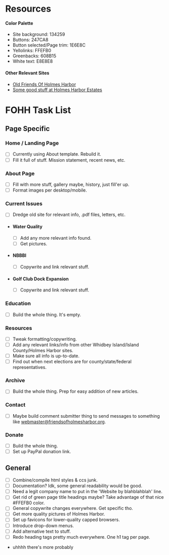 # Resources
#### Color Palette
- Site background: 134259
- Buttons: 247CA8
- Button selected/Page trim: 1E6E8C
- Yellolinks: FFEFB0
- Greenbacks: 608B15
- White text: E8E8E8
#### Other Relevant Sites
- [Old Friends Of Holmes Harbor](http://http://friendsofholmesharbor.org/)
- [Some good stuff at Holmes Harbor Estates](http://holmesharborestates.ihost.net/resources/)

# FOHH Task List
## Page Specific
### Home / Landing Page
- [ ] Currently using About template.  Rebuild it.
- [ ] Fill it full of stuff.  Mission statement, recent news, etc.
### About Page
- [ ] Fill with more stuff, gallery maybe, history, just fill'er up.
- [ ] Format images per desktop/mobile.
### Current Issues
- [ ] Dredge old site for relevant info, .pdf files, letters, etc.
- #### Water Quality
  - [ ] Add any more relevant info found.
  - [ ] Get pictures.
- #### NBBBI
  - [ ] Copywrite and link relevant stuff.
- #### Golf Club Dock Expansion
  - [ ] Copywrite and link relevant stuff.
### Education
- [ ] Build the whole thing.  It's empty.
### Resources
- [ ] Tweak formatting/copywriting.
- [ ] Add any relevant links/info from other Whidbey Island/Island County/Holmes Harbor sites.
- [ ] Make sure all info is up-to-date.
- [ ] Find out when next elections are for county/state/federal representatives.
### Archive
- [ ] Build the whole thing.  Prep for easy addition of new articles.
### Contact
- [ ] Maybe build comment submitter thing to send messages to something like webmaster@friendsofholmesharbor.org.
### Donate
- [ ] Build the whole thing.
- [ ] Set up PayPal donation link.
## General
- [ ] Combine/compile html styles & ccs junk.
- [ ] Documentation? Idk, some general readability would be good.
- [ ] Need a legit company name to put in the 'Website by blahblahblah' line.
- [ ] Get rid of green page title headings maybe? Take advantage of that nice #FFEFB0 color.
- [ ] General copywrite changes everywhere.  Get specific tho.
- [ ] Get more quality pictures of Holmes Harbor.
- [ ] Set up favicons for lower-quality capped browsers.
- [ ] Introduce drop-down menus.
- [ ] Add alternative text to stuff.
- [ ] Redo heading tags pretty much everywhere. One h1 tag per page.  
- uhhhh there's more probably  
